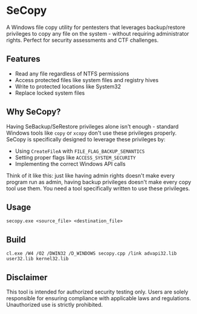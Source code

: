 # SeCopy

A Windows file copy utility for pentesters that leverages backup/restore privileges to copy any file on the system - without requiring administrator rights. Perfect for security assessments and CTF challenges.

## Features
- Read any file regardless of NTFS permissions
- Access protected files like system files and registry hives
- Write to protected locations like System32
- Replace locked system files

## Why SeCopy?
Having SeBackup/SeRestore privileges alone isn't enough - standard Windows tools like `copy` or `xcopy` don't use these privileges properly. SeCopy is specifically designed to leverage these privileges by:
- Using `CreateFileA` with `FILE_FLAG_BACKUP_SEMANTICS`
- Setting proper flags like `ACCESS_SYSTEM_SECURITY`
- Implementing the correct Windows API calls

Think of it like this: just like having admin rights doesn't make every program run as admin, having backup privileges doesn't make every copy tool use them. You need a tool specifically written to use these privileges.

## Usage
```
secopy.exe <source_file> <destination_file>
```

## Build
```
cl.exe /W4 /O2 /DWIN32 /D_WINDOWS secopy.cpp /link advapi32.lib user32.lib kernel32.lib
```

## Disclaimer
This tool is intended for authorized security testing only. Users are solely responsible for ensuring compliance with applicable laws and regulations. Unauthorized use is strictly prohibited.
